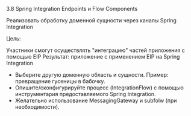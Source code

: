 3.8 Spring Integration Endpoints и Flow Components

Реализовать обработку доменной сущности через каналы Spring Integration

Цель:

Участники смогут осуществлять "интеграцию" частей приложения с помощью EIP Результат: приложение c применением EIP на Spring Integration

-   Выберите другую доменную область и сущности. Пример: превращение гусеницы в бабочку.
-   Опишите/сконфигурируйте процесс (IntegrationFlow) с помощью инструментария предоставляемого Spring Integration.
-   Желательно использование MessagingGateway и subfolw (при необходимости).
